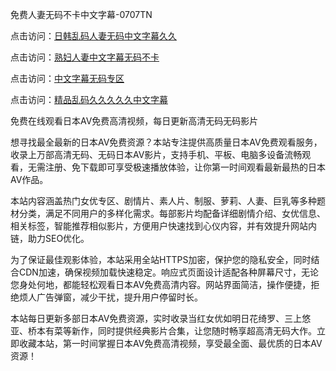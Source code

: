 
免费人妻无码不卡中文字幕-0707TN

点击访问：<a href="https://bered.pages.dev/">日韩乱码人妻无码中文字幕久久</a>

点击访问：<a href="https://rtj-3zo.pages.dev/">熟妇人妻中文字幕无码不卡</a>

点击访问：<a href="https://vassv.pages.dev/">中文字幕无码专区</a>

点击访问：<a href="https://gda-c7m.pages.dev/">精品乱码久久久久久中文字幕</a>


免费在线观看日本AV免费高清视频，每日更新高清无码无码影片

想寻找最全最新的日本AV免费资源？本站专注提供高质量日本AV免费观看服务，收录上万部高清无码、无码日本AV影片，支持手机、平板、电脑多设备流畅观看，无需注册、免下载即可享受极速播放体验，让你第一时间观看最新最热的日本AV作品。

本站内容涵盖热门女优专区、剧情片、素人片、制服、萝莉、人妻、巨乳等多种题材分类，满足不同用户的多样化需求。每部影片均配备详细剧情介绍、女优信息、相关标签，智能推荐相似影片，方便用户快速找到心仪内容，并有效提升网站内链，助力SEO优化。

为了保证最佳观影体验，本站采用全站HTTPS加密，保护您的隐私安全，同时结合CDN加速，确保视频加载快速稳定。响应式页面设计适配各种屏幕尺寸，无论您身处何地，都能轻松观看日本AV免费高清内容。网站界面简洁，操作便捷，拒绝烦人广告弹窗，减少干扰，提升用户停留时长。

本站每日更新多部日本AV免费资源，实时收录当红女优如明日花绮罗、三上悠亚、桥本有菜等新作，同时提供经典影片合集，让您随时畅享超高清无码大作。立即收藏本站，第一时间掌握日本AV免费高清视频，享受最全面、最优质的日本AV资源！

<span style="display:none;">[Canonical link] ( ）</span>

